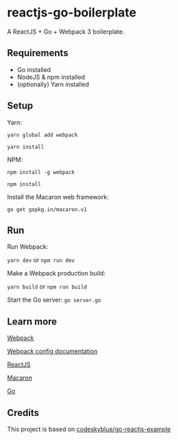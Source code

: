 # reactjs-go-boilerplate

A ReactJS + Go + Webpack 3 boilerplate.

## Requirements
- Go installed
- NodeJS & npm installed
- (optionally) Yarn installed

## Setup
Yarn:

`yarn global add webpack`

`yarn install`

NPM:

`npm install -g webpack`

`npm install`

Install the Macaron web framework:

`go get gopkg.in/macaron.v1`

## Run
Run Webpack:

`yarn dev` or `npm run dev`

Make a Webpack production build:

`yarn build` or `npm run build`

Start the Go server:
`go server.go`

## Learn more
[Webpack](https://webpack.js.org/)

[Webpack config documentation](https://webpack.js.org/concepts/)

[ReactJS](https://reactjs.org/)

[Macaron](https://go-macaron.com/)

[Go](https://golang.org/)

## Credits
This project is based on [codeskyblue/go-reactjs-example](https://github.com/codeskyblue/go-reactjs-example)
